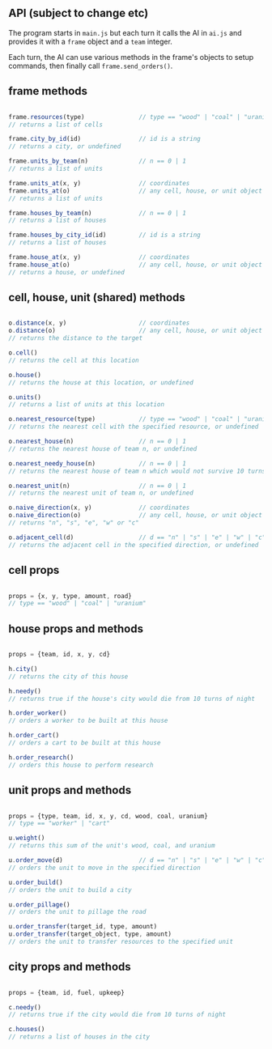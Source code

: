 ## API (subject to change etc)

The program starts in `main.js` but each turn it calls the AI in `ai.js` and provides it with a `frame` object and a `team` integer.

Each turn, the AI can use various methods in the frame's objects to setup commands, then finally call `frame.send_orders()`.

## frame methods

```javascript

frame.resources(type)               // type == "wood" | "coal" | "uranium"
// returns a list of cells

frame.city_by_id(id)                // id is a string
// returns a city, or undefined

frame.units_by_team(n)              // n == 0 | 1
// returns a list of units

frame.units_at(x, y)                // coordinates
frame.units_at(o)                   // any cell, house, or unit object
// returns a list of units

frame.houses_by_team(n)             // n == 0 | 1
// returns a list of houses

frame.houses_by_city_id(id)         // id is a string
// returns a list of houses

frame.house_at(x, y)                // coordinates
frame.house_at(o)                   // any cell, house, or unit object
// returns a house, or undefined

```

## cell, house, unit (shared) methods

```javascript

o.distance(x, y)                    // coordinates
o.distance(o)                       // any cell, house, or unit object
// returns the distance to the target

o.cell()
// returns the cell at this location

o.house()
// returns the house at this location, or undefined

o.units()
// returns a list of units at this location

o.nearest_resource(type)            // type == "wood" | "coal" | "uranium"
// returns the nearest cell with the specified resource, or undefined

o.nearest_house(n)                  // n == 0 | 1
// returns the nearest house of team n, or undefined

o.nearest_needy_house(n)            // n == 0 | 1
// returns the nearest house of team n which would not survive 10 turns of night, or undefined

o.nearest_unit(n)                   // n == 0 | 1
// returns the nearest unit of team n, or undefined

o.naive_direction(x, y)             // coordinates
o.naive_direction(o)                // any cell, house, or unit object
// returns "n", "s", "e", "w" or "c"

o.adjacent_cell(d)                  // d == "n" | "s" | "e" | "w" | "c"
// returns the adjacent cell in the specified direction, or undefined

```

## cell props

```javascript

props = {x, y, type, amount, road} 
// type == "wood" | "coal" | "uranium"

```

## house props and methods

```javascript

props = {team, id, x, y, cd}

h.city()
// returns the city of this house

h.needy()
// returns true if the house's city would die from 10 turns of night

h.order_worker()
// orders a worker to be built at this house

h.order_cart()
// orders a cart to be built at this house

h.order_research()
// orders this house to perform research

```

## unit props and methods

```javascript

props = {type, team, id, x, y, cd, wood, coal, uranium}
// type == "worker" | "cart"

u.weight()
// returns this sum of the unit's wood, coal, and uranium

u.order_move(d)                     // d == "n" | "s" | "e" | "w" | "c"
// orders the unit to move in the specified direction

u.order_build()
// orders the unit to build a city

u.order_pillage()
// orders the unit to pillage the road

u.order_transfer(target_id, type, amount)
u.order_transfer(target_object, type, amount)
// orders the unit to transfer resources to the specified unit

```

## city props and methods

```javascript

props = {team, id, fuel, upkeep}

c.needy()
// returns true if the city would die from 10 turns of night

c.houses()
// returns a list of houses in the city

```
